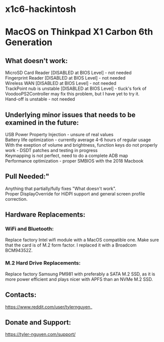 # x1c6-hackintosh
# MacOS on Thinkpad X1 Carbon 6th Generation

## What doesn't work:
MicroSD Card Reader [DISABLED at BIOS Level] - not needed  
Fingerprint Reader [DISABLED at BIOS Level] - not needed  
Wireless WAN [DISABLED at BIOS Level] - not needed  
TrackPoint nub is unstable [DISABLED at BIOS Level] - tluck's fork of VoodooPS2Controller may fix this problem, but I have yet to try it.  
Hand-off is unstable - not needed  

## Underlying minor issues that needs to be examined in the future:
USB Power Property Injection - unsure of real values  
Battery life optimization - currently average 4-6 hours of regular usage  
With the exeption of volume and brightness, function keys do not properly work - DSDT patches and testing in progress  
Keymapping is not perfect, need to do a complete ADB map  
Performance optimization - proper SMBIOS with the 2018 Macbook  

## Pull Needed:"
Anything that partially/fully fixes "What doesn't work".  
Proper DisplayOverride for HiDPI support and general screen profile correction.  

## Hardware Replacements:
### WiFi and Bluetooth:
Replace factory Intel wifi module with a MacOS compatible one. Make sure that the card is of M.2 form factor. I replaced it with a Broadcom BCM94352Z.   

### M.2 Hard Drive Replacements:
Replace factory Samsung PM981 with preferably a SATA M.2 SSD, as it is more power efficient and plays nicer with APFS than an NVMe M.2 SSD. 

## Contacts:  
https://www.reddit.com/user/tylernguyen_

## Donate and Support:
https://tyler-nguyen.com/support/
